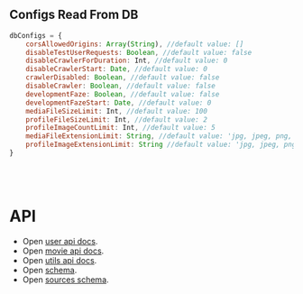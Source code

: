 ## Configs Read From DB


```javascript
dbConfigs = {
    corsAllowedOrigins: Array(String), //default value: []
    disableTestUserRequests: Boolean, //default value: false
    disableCrawlerForDuration: Int, //default value: 0
    disableCrawlerStart: Date, //default value: 0
    crawlerDisabled: Boolean, //default value: false
    disableCrawler: Boolean, //default value: false
    developmentFaze: Boolean, //default value: false
    developmentFazeStart: Date, //default value: 0
    mediaFileSizeLimit: Int, //default value: 100
    profileFileSizeLimit: Int, //default value: 2
    profileImageCountLimit: Int, //default value: 5
    mediaFileExtensionLimit: String, //default value: 'jpg, jpeg, png, webp, mp4, avi, flv, m4v, mkv, mov, mpeg, wmv',
    profileImageExtensionLimit: String //default value: 'jpg, jpeg, png, webp',
}
```



<br />
<br />

# API

- Open [user api docs](API.USER.README.md).
- Open [movie api docs](API.MOVIES.README.md).
- Open [utils api docs](API.UTILS.README.md).
- Open [schema](SCHEMA.README.md).
- Open [sources schema](SOURCES.README.md).